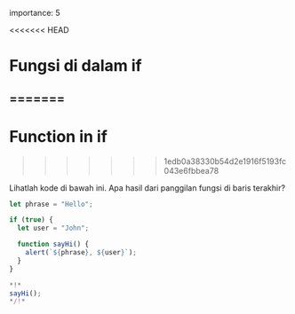 importance: 5

<<<<<<< HEAD
# Fungsi di dalam if
=======
---
# Function in if
>>>>>>> 1edb0a38330b54d2e1916f5193fc043e6fbbea78

Lihatlah kode di bawah ini. Apa hasil dari panggilan fungsi di baris terakhir?

```js run
let phrase = "Hello";

if (true) {
  let user = "John";

  function sayHi() {
    alert(`${phrase}, ${user}`);
  }
}

*!*
sayHi();
*/!*
```
